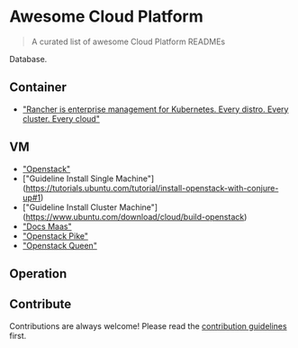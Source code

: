 
# Awesome Cloud Platform 
> A curated list of awesome Cloud Platform  READMEs

Database.



## Container

- ["Rancher is enterprise management for Kubernetes. Every distro. Every cluster. Every cloud"](https://rancher.com/) 

## VM

- ["Openstack"](https://docs.openstack.org/mitaka/install-guide-ubuntu/)
- ["Guideline Install Single Machine"] (https://tutorials.ubuntu.com/tutorial/install-openstack-with-conjure-up#1)
- ["Guideline Install Cluster Machine"] (https://www.ubuntu.com/download/cloud/build-openstack)
- ["Docs Maas"](https://docs.maas.io/2.3/en)
- ["Openstack Pike"](https://www.server-world.info/en/note?os=Ubuntu_16.04&p=openstack_pike2&f=1)
- ["Openstack Queen"](https://www.server-world.info/en/note?os=Ubuntu_16.04&p=openstack_queens&f=1)

## Operation



## Contribute

Contributions are always welcome!
Please read the [contribution guidelines](contributing.md) first.
